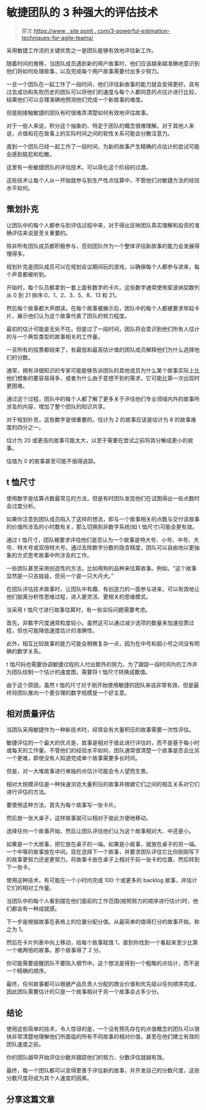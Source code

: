 # 敏捷团队的 3 种强大的评估技术

> 原文:[https://www . site point . com/3-powerful-estimation-techniques-for-agile-teams/](https://www.sitepoint.com/3-powerful-estimation-techniques-for-agile-teams/)

采用敏捷工作流的关键优势之一是团队能够有效地评估新工作。

随着时间的推移，当团队成员遇到新的用户故事时，他们应该越来越准确地意识到他们将如何处理故事，以及完成每个用户故事需要付出多少努力。

一旦一个团队在一起工作了一段时间，他们评估新故事的能力就会变得更好。具有过去成功和失败历史的团队可以将他们的速度与每个人都同意的点估计进行比较，结果他们可以合理准确地预测他们完成一个新故事的难度。

但是刚接触敏捷的团队有时很难弄清楚如何有效地评估故事。

对于一些人来说，积分这个抽象的、特定于团队的概念很难理解。对于其他人来说，点值和花在故事上的实际时间之间的软性关系可能会分散注意力。

直到一个团队已经一起工作了一段时间，为新的故事产生精确的点估计的尝试可能会感到尴尬和松散。

这里有一些敏捷团队的评估技术，可以简化这个阶段的过渡。

这些技术让每个人从一开始就参与到生产性点估算中，不管他们对敏捷方法的经验水平如何。

## 策划扑克

让团队中的每个人都参与到评估过程中来，对于得出反映团队真实理解和投资的准确评估来说是至关重要的。

除非所有团队成员都积极参与，否则团队作为一个整体评估新故事的能力会发展得慢得多。

规划扑克是团队成员可以在规划会议期间玩的游戏，以确保每个人都参与进来，每个声音都被听到。

开始时，每个队员都拿到一套上面有数字的卡片。这些数字通常使用斐波纳契数列从 0 到 21 排序:0、1、2、3、5、8、13 和 21。

然后每个故事都大声朗读。在每个故事被展示后，团队中的每个人都被要求举起卡片，展示他们认为这个故事代表了团队的努力程度。

最初的估计可能是无处不在。但是过了一段时间，团队将会意识到他们所有人估计的与一个典型类型的故事相关的工作量。

一旦所有的投票都结束了，有最低和最高估计值的团队成员解释他们为什么选择他们的分数。

通常，拥有详细知识的专家可能能够告诉团队的其他成员为什么某个故事实际上比他们想象的要容易得多，或者为什么由于意想不到的需求，它可能比第一次出现时更困难。

通过这个过程，团队中的每个人都了解了更多关于评估他们专业领域内外的故事所涉及的内容，增加了整个团队的知识共享。

对于规划扑克，这些数字是很重要的。估计为 2 的故事应该是估计为 8 的故事难度的四分之一。

估计为 20 或更高的故事可能太大，以至于需要在尝试之前将其分解成更小的故事。

估值为 0 的故事甚至可能不值得追踪。

## t 恤尺寸

使用数字是估算点数最常见的方法，但是有时团队发现他们在试图得出一些点数时会过度分析。

如果你注意到团队成员陷入了这样的想法，即与一个故事相关的点数与交付该故事的价值所涉及的小时数有关，那么切换到非数字系统(如 t 恤尺寸)可能会更有效。

通过 t 恤尺寸，团队被要求评估他们是否认为一个故事是特大号、小号、中号、大号、特大号或双倍特大号。通过去除数字分数的隐含精度，团队可以自由地以更抽象的方式思考故事中所涉及的工作。

一些团队甚至采用创造性的方法，比如用狗的品种来估算故事。例如，“这个故事显然是一只吉娃娃，但另一个是一只大丹犬。”

在团队评估技术故事时，让团队中有趣、有创造力的一面参与进来，可以有效地让他们脱离分析性思维过程，进入更灵活、更相关的思维模式。

当采用 t 恤尺寸进行故事估算时，有一些实际问题需要考虑。

首先，非数字尺度通常粒度较小。虽然这可以通过减少选项的数量来加速投票过程，但也可能降低速度估计的准确性。

此外，相互比较故事的能力可能会稍微复杂一点，因为在中号和超小号之间没有明确的数学关系。

t 恤尺码也需要协调敏捷过程的人付出额外的努力。为了跟踪一段时间内的工作并为团队绘制一个估计的速度图，需要将 t 恤尺寸转换成数值。

由于这个原因，虽然 t 恤的尺寸对于刚开始使用敏捷的团队来说非常有效，但是最终将团队推向一个更合理的数字规模是一个好主意。

## 相对质量评估

当团队采用敏捷作为一种新技术时，经常会有大量积压的故事需要一次性评估。

敏捷评估的一个最大的优点是，故事是相对于彼此进行评估的，而不是基于每小时或每天的工作量。不管他们的经验水平如何，团队通常很清楚一个故事是否会比另一个更难，即使没有人知道完成单个故事需要多长时间。

但是，对一大堆故事进行单独的点估计可能会令人望而生畏。

相对大规模评估是一种快速浏览大量积压的故事并根据它们之间的相互关系对它们进行评估的方法。

要使用这种方法，首先为每个故事写一张卡片。

然后放一张大桌子，这样故事就可以相对于彼此方便地移动。

选择任何一个故事开始，然后让团队评估他们认为这个故事相对大、中还是小。

如果是一个大故事，把它放在桌子的一端。如果是小故事，就放在桌子的另一端。一个中等的故事放在中间。现在选择下一个故事，并要求团队评估它比你刚刚写下的故事更努力还是更努力。将故事卡放在桌子上相对于前一张卡的位置，然后转到下一张卡。

使用这种技术，有可能在一个小时内完成 100 个或更多的 backlog 故事，并估计它们的相对工作量。

当团队中的每个人看到摆在他们面前的工作范围(按照努力的顺序进行估计)时，他们都会有一种成就感。

下一步是根据故事在表格上的位置分配分值。从最简单的值得打分的故事开始，称之为 1。

然后在卡片列表中向上移动，给每个故事赋值 1，直到你找到一个看起来至少比第一个难两倍的故事。那个故事得了 2 分。

你可能需要提醒团队不要陷入细节中。这个想法是得到一个粗略的点估计，而不是一个精确的顺序。

最终，任何故事都可以根据产品负责人分配的商业价值和优先级以任何顺序完成，因此团队需要估计的只是一个故事相对于另一个故事会占多少分。

## 结论

使用这些简单的技术，令人惊讶的是，一个没有预先存在的点值概念的团队可以很快非常清楚地理解他们所面临的所有不同故事的相对价值，甚至在他们建立有效的团队速度之前。

你的团队越早开始评估分数并跟踪他们的努力，分数评估就越有效。

最终，每一个团队都可以变得更善于评估新的故事，并开发自己的分数尺度，这些分数尺度将成为其个人速度的因素。

## 分享这篇文章